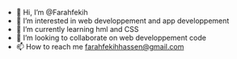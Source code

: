 - 👋 Hi, I’m @Farahfekih
- 👀 I’m interested in web developpement and app developpement
- 🌱 I’m currently learning hml and CSS
- 💞️ I’m looking to collaborate on web developpement code
- 📫 How to reach me farahfekihhassen@gmail.com

<!---
Farahfekih/Farahfekih is a ✨ special ✨ repository because its `README.md` (this file) appears on your GitHub profile.
You can click the Preview link to take a look at your changes.
--->
